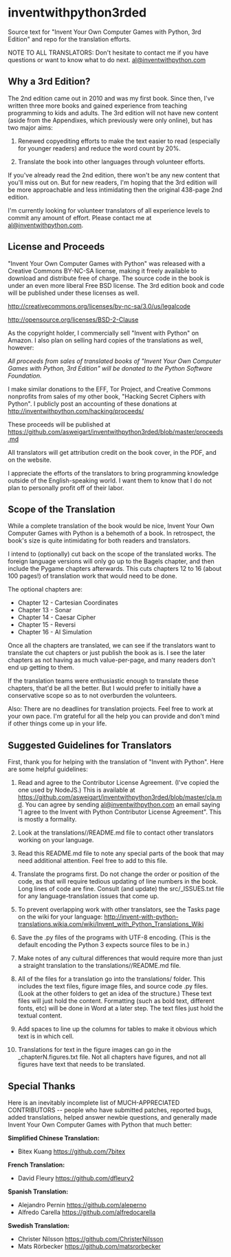 inventwithpython3rded
=====================

Source text for "Invent Your Own Computer Games with Python, 3rd Edition" and repo for the translation efforts.

NOTE TO ALL TRANSLATORS: Don't hesitate to contact me if you have questions or want to know what to do next. al@inventwithpython.com

Why a 3rd Edition?
------------------

The 2nd edition came out in 2010 and was my first book. Since then, I've written three more books and gained experience from teaching programming to kids and adults. The 3rd edition will not have new content (aside from the Appendixes, which previously were only online), but has two major aims:

1. Renewed copyediting efforts to make the text easier to read (especially for younger readers) and reduce the word count by 20%.

2. Translate the book into other languages through volunteer efforts.

If you've already read the 2nd edition, there won't be any new content that you'll miss out on. But for new readers, I'm hoping that the 3rd edition will be more approachable and less intimidating then the original 438-page 2nd edition.

I'm currently looking for volunteer translators of all experience levels to commit any amount of effort. Please contact me at al@inventwithpython.com.

License and Proceeds
--------------------

"Invent Your Own Computer Games with Python" was released with a Creative Commons BY-NC-SA license, making it freely available to download and distribute free of charge. The source code in the book is under an even more liberal Free BSD license. The 3rd edition book and code will be published under these licenses as well.

http://creativecommons.org/licenses/by-nc-sa/3.0/us/legalcode

http://opensource.org/licenses/BSD-2-Clause

As the copyright holder, I commercially sell "Invent with Python" on Amazon. I also plan on selling hard copies of the translations as well, however:

*All proceeds from sales of translated books of "Invent Your Own Computer Games with Python, 3rd Edition" will be donated to the Python Software Foundation.*

I make similar donations to the EFF, Tor Project, and Creative Commons nonprofits from sales of my other book, "Hacking Secret Ciphers with Python". I publicly post an accounting of these donations at http://inventwithpython.com/hacking/proceeds/

These proceeds will be published at https://github.com/asweigart/inventwithpython3rded/blob/master/proceeds.md

All translators will get attribution credit on the book cover, in the PDF, and on the website.

I appreciate the efforts of the translators to bring programming knowledge outside of the English-speaking world. I want them to know that I do not plan to personally profit off of their labor.

Scope of the Translation
------------------------

While a complete translation of the book would be nice, Invent Your Own Computer Games with Python is a behemoth of a book. In retrospect, the book's size is quite intimidating for both readers and translators.

I intend to (optionally) cut back on the scope of the translated works. The foreign language versions will only go up to the Bagels chapter, and then include the Pygame chapters afterwards. This cuts chapters 12 to 16 (about 100 pages!) of translation work that would need to be done.

The optional chapters are:

* Chapter 12 - Cartesian Coordinates
* Chapter 13 - Sonar
* Chapter 14 - Caesar Cipher
* Chapter 15 - Reversi
* Chapter 16 - AI Simulation

Once all the chapters are translated, we can see if the translators want to translate the cut chapters or just publish the book as is. I see the later chapters as not having as much value-per-page, and many readers don't end up getting to them.

If the translation teams were enthusiastic enough to translate these chapters, that'd be all the better. But I would prefer to initially have a conservative scope so as to not overburden the volunteers.

Also: There are no deadlines for translation projects. Feel free to work at your own pace. I'm grateful for all the help you can provide and don't mind if other things come up in your life.

Suggested Guidelines for Translators
------------------------------------

First, thank you for helping with the translation of "Invent with Python". Here are some helpful guidelines:

1. Read and agree to the Contributor License Agreement. (I've copied the one used by NodeJS.) This is available at https://github.com/asweigart/inventwithpython3rded/blob/master/cla.md. You can agree by sending al@inventwithpython.com an email saying "I agree to the Invent with Python Contributor License Agreement". This is mostly a formality.

1. Look at the translations/<lang code>/README.md file to contact other translators working on your language.

1. Read this README.md file to note any special parts of the book that may need additional attention. Feel free to add to this file.

1. Translate the programs first. Do not change the order or position of the code, as that will require tedious updating of line numbers in the book. Long lines of code are fine. Consult (and update) the src/_ISSUES.txt file for any language-translation issues that come up.

1. To prevent overlapping work with other translators, see the Tasks page on the wiki for your language: http://invent-with-python-translations.wikia.com/wiki/Invent_with_Python_Translations_Wiki

1. Save the .py files of the programs with UTF-8 encoding. (This is the default encoding the Python 3 expects source files to be in.)

1. Make notes of any cultural differences that would require more than just a straight translation to the translations/<lang code>/README.md file.

1. All of the files for a translation go into the translations/<lang code> folder. This includes the text files, figure image files, and source code .py files. (Look at the other folders to get an idea of the structure.) These text files will just hold the content. Formatting (such as bold text, different fonts, etc) will be done in Word at a later step. The text files just hold the textual content.

1. Add spaces to line up the columns for tables to make it obvious which text is in which cell.

1. Translations for text in the figure images can go in the <lang code>_chapterN.figures.txt file. Not all chapters have figures, and not all figures have text that needs to be translated.

Special Thanks
--------------

Here is an inevitably incomplete list of MUCH-APPRECIATED CONTRIBUTORS -- people who have submitted patches, reported bugs, added translations, helped answer newbie questions, and generally made Invent Your Own Computer Games with Python that much better:

**Simplified Chinese Translation:**

- Bitex Kuang https://github.com/7bitex

**French Translation:**

- David Fleury https://github.com/dfleury2

**Spanish Translation:**

- Alejandro Pernin https://github.com/aleperno
- Alfredo Carella https://github.com/alfredocarella

**Swedish Translation:**

- Christer Nilsson https://github.com/ChristerNilsson
- Mats Rörbecker https://github.com/matsrorbecker
